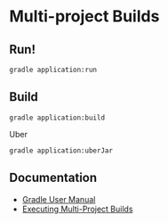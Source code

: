 # Multi-project Builds

## Run!

    gradle application:run

## Build

    gradle application:build

Uber

    gradle application:uberJar

## Documentation

* [Gradle User Manual](https://docs.gradle.org/current/userguide/userguide.html)
* [Executing Multi-Project Builds](https://docs.gradle.org/current/userguide/intro_multi_project_builds.html)

